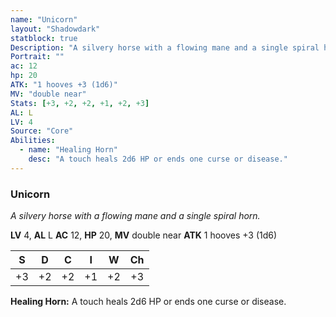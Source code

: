 ```yaml
---
name: "Unicorn"
layout: "Shadowdark"
statblock: true
Description: "A silvery horse with a flowing mane and a single spiral horn."
Portrait: ""
ac: 12
hp: 20
ATK: "1 hooves +3 (1d6)"
MV: "double near"
Stats: [+3, +2, +2, +1, +2, +3]
AL: L
LV: 4
Source: "Core"
Abilities:
  - name: "Healing Horn"
    desc: "A touch heals 2d6 HP or ends one curse or disease."
---
```


### Unicorn

_A silvery horse with a flowing mane and a single spiral horn._

**LV** 4, **AL** L
**AC** 12, **HP** 20, **MV** double near
**ATK** 1 hooves +3 (1d6)

|  S  |  D  |  C  |  I  |  W  |  Ch  |
|:---:|:---:|:---:|:---:|:---:|:----:|
| +3 | +2 | +2 | +1 | +2 | +3 |

**Healing Horn:** A touch heals 2d6 HP or ends one curse or disease.

